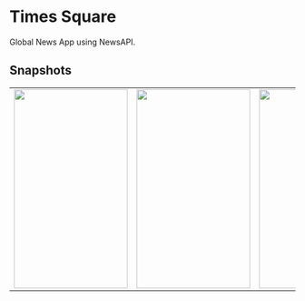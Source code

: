 # Times Square

Global News App using NewsAPI.

## Snapshots
<table>
   <tr>
   <td><img src="https://drive.google.com/uc?export=view&id=1Crisc_K8pByDsmoB1hROM_93QguGuLYX" width="200" height="350"></td>
   <td><img src="https://drive.google.com/uc?export=view&id=1_5ArlUGfBC0y3ZRjWD1lNubVFwb5I7At" width="200" height="350"></td>
   <td><img src="https://drive.google.com/uc?export=view&id=1UyaXqIannnFotE-FBxfmyxl1Ykc_quHf" width="200" height="350"></td>
   <td><img src="https://drive.google.com/uc?export=view&id=16uqg-Rnx6YfYHuFsSNwFV16uyQ-gvdQk" width="200" height="350"></td>
   <td><img src="https://drive.google.com/uc?export=view&id=1sch70Qnczbf87wwh3W8tMvnanNh8SBXj" width="200" height="350"></td>
   <td><img src="https://drive.google.com/uc?export=view&id=1liDwbzHoZApP1jyUnsTECAP-T_nRNJlq" width="200" height="350"></td>
   </tr>
</table>



